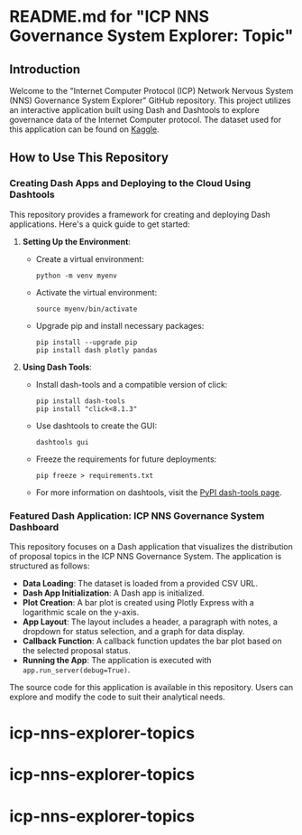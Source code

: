 # README.md for "ICP NNS Governance System Explorer: Topic"

## Introduction

Welcome to the "Internet Computer Protocol (ICP) Network Nervous System (NNS) Governance System Explorer" GitHub repository. This project utilizes an interactive application built using Dash and Dashtools to explore governance data of the Internet Computer protocol. The dataset used for this application can be found on [Kaggle](https://www.kaggle.com/datasets/sunshineluyaozhang/icp-nns-proposals).

## How to Use This Repository

### Creating Dash Apps and Deploying to the Cloud Using Dashtools

This repository provides a framework for creating and deploying Dash applications. Here's a quick guide to get started:

1. **Setting Up the Environment**:
   - Create a virtual environment:
     ```
     python -m venv myenv
     ```
   - Activate the virtual environment:
     ```
     source myenv/bin/activate
     ```
   - Upgrade pip and install necessary packages:
     ```
     pip install --upgrade pip
     pip install dash plotly pandas
     ```

2. **Using Dash Tools**:
   - Install dash-tools and a compatible version of click:
     ```
     pip install dash-tools
     pip install "click<8.1.3"
     ```
   - Use dashtools to create the GUI:
     ```
     dashtools gui
     ```
   - Freeze the requirements for future deployments:
     ```
     pip freeze > requirements.txt
     ```
   - For more information on dashtools, visit the [PyPI dash-tools page](https://pypi.org/project/dash-tools/).

### Featured Dash Application: ICP NNS Governance System Dashboard

This repository focuses on a Dash application that visualizes the distribution of proposal topics in the ICP NNS Governance System. The application is structured as follows:

- **Data Loading**: The dataset is loaded from a provided CSV URL.
- **Dash App Initialization**: A Dash app is initialized.
- **Plot Creation**: A bar plot is created using Plotly Express with a logarithmic scale on the y-axis.
- **App Layout**: The layout includes a header, a paragraph with notes, a dropdown for status selection, and a graph for data display.
- **Callback Function**: A callback function updates the bar plot based on the selected proposal status.
- **Running the App**: The application is executed with `app.run_server(debug=True)`.

The source code for this application is available in this repository. Users can explore and modify the code to suit their analytical needs.
# icp-nns-explorer-topics
# icp-nns-explorer-topics
# icp-nns-explorer-topics
